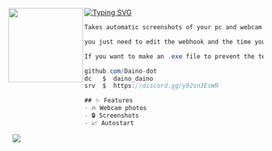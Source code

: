[![Typing SVG](https://readme-typing-svg.herokuapp.com?font=Roboto+Mono&lines=Screenshot2Discord)](https://git.io/typing-svg)
<img align="left" src="https://upload.wikimedia.org/wikipedia/commons/thumb/3/34/Red_star.svg/220px-Red_star.svg.png" width="147"/> 

```csharp
Takes automatic screenshots of your pc and webcam every 5 seconds and sends them to Discord. Background running and autostart.

you just need to edit the webhook and the time you want.

If you want to make an .exe file to prevent the terminal from opening at startup, run "pyinstaller --noconsole --onefile screenshot.pyw"

github.com/Daino-dot
dc   $  daino_daino
srv  $  https://discord.gg/y92sn3EsWR

## ✨ Features
- 🔥 Webcam photos
- 🔒 Screenshots
- 📈 Autostart
```
&zwnj; 
&zwnj; 
![](https://komarev.com/ghpvc/?username=Daino-dot)


